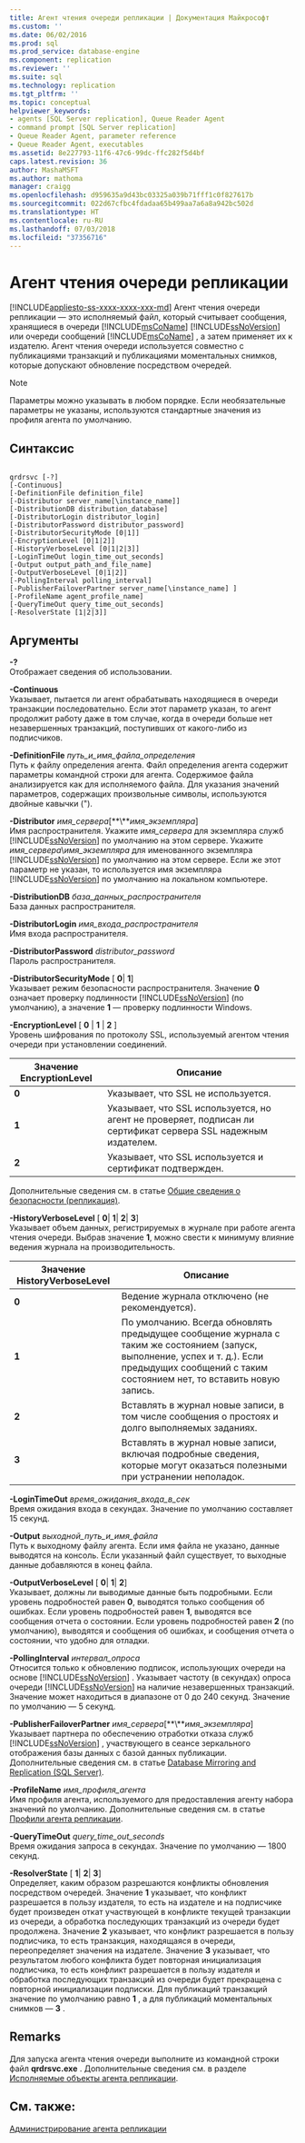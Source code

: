 ```yaml
---
title: Агент чтения очереди репликации | Документация Майкрософт
ms.custom: ''
ms.date: 06/02/2016
ms.prod: sql
ms.prod_service: database-engine
ms.component: replication
ms.reviewer: ''
ms.suite: sql
ms.technology: replication
ms.tgt_pltfrm: ''
ms.topic: conceptual
helpviewer_keywords:
- agents [SQL Server replication], Queue Reader Agent
- command prompt [SQL Server replication]
- Queue Reader Agent, parameter reference
- Queue Reader Agent, executables
ms.assetid: 8e227793-11f6-47c6-99dc-ffc282f5d4bf
caps.latest.revision: 36
author: MashaMSFT
ms.author: mathoma
manager: craigg
ms.openlocfilehash: d959635a9d43bc03325a039b71fff1c0f827617b
ms.sourcegitcommit: 022d67cfbc4fdadaa65b499aa7a6a8a942bc502d
ms.translationtype: HT
ms.contentlocale: ru-RU
ms.lasthandoff: 07/03/2018
ms.locfileid: "37356716"
---
```

# <a name="replication-queue-reader-agent"></a>Агент чтения очереди репликации
[!INCLUDE[appliesto-ss-xxxx-xxxx-xxx-md](../../../includes/appliesto-ss-xxxx-xxxx-xxx-md.md)]
  Агент чтения очереди репликации — это исполняемый файл, который считывает сообщения, хранящиеся в очереди [!INCLUDE[msCoName](../../../includes/msconame-md.md)] [!INCLUDE[ssNoVersion](../../../includes/ssnoversion-md.md)] или очереди сообщений [!INCLUDE[msCoName](../../../includes/msconame-md.md)] , а затем применяет их к издателю. Агент чтения очереди используется совместно с публикациями транзакций и публикациями моментальных снимков, которые допускают обновление посредством очередей.  
  
> [!NOTE]  
>  Параметры можно указывать в любом порядке. Если необязательные параметры не указаны, используются стандартные значения из профиля агента по умолчанию.  
  
## <a name="syntax"></a>Синтаксис  
  
```  
  
qrdrsvc [-?]  
[-Continuous]  
[-DefinitionFile definition_file]  
[-Distributor server_name[\instance_name]]  
[-DistributionDB distribution_database]  
[-DistributorLogin distributor_login]  
[-DistributorPassword distributor_password]  
[-DistributorSecurityMode [0|1]]  
[-EncryptionLevel [0|1|2]]  
[-HistoryVerboseLevel [0|1|2|3]]  
[-LoginTimeOut login_time_out_seconds]  
[-Output output_path_and_file_name]  
[-OutputVerboseLevel [0|1|2]]  
[-PollingInterval polling_interval]  
[-PublisherFailoverPartner server_name[\instance_name] ]  
[-ProfileName agent_profile_name]  
[-QueryTimeOut query_time_out_seconds]  
[-ResolverState [1|2|3]]  
```  
  
## <a name="arguments"></a>Аргументы  
 **-?**  
 Отображает сведения об использовании.  
  
 **-Continuous**  
 Указывает, пытается ли агент обрабатывать находящиеся в очереди транзакции последовательно. Если этот параметр указан, то агент продолжит работу даже в том случае, когда в очереди больше нет незавершенных транзакций, поступивших от какого-либо из подписчиков.  
  
 **-DefinitionFile** *путь_и_имя_файла_определения*  
 Путь к файлу определения агента. Файл определения агента содержит параметры командной строки для агента. Содержимое файла анализируется как для исполняемого файла. Для указания значений параметров, содержащих произвольные символы, используются двойные кавычки (").  
  
 **-Distributor** *имя_сервера*[**\\***имя_экземпляра*]  
 Имя распространителя. Укажите *имя_сервера* для экземпляра служб [!INCLUDE[ssNoVersion](../../../includes/ssnoversion-md.md)] по умолчанию на этом сервере. Укажите *имя_сервера*\\*имя_экземпляра* для именованного экземпляра [!INCLUDE[ssNoVersion](../../../includes/ssnoversion-md.md)] по умолчанию на этом сервере. Если же этот параметр не указан, то используется имя экземпляра [!INCLUDE[ssNoVersion](../../../includes/ssnoversion-md.md)] по умолчанию на локальном компьютере.  
  
 **-DistributionDB** *база_данных_распространителя*  
 База данных распространителя.  
  
 **-DistributorLogin** *имя_входа_распространителя*  
 Имя входа распространителя.  
  
 **-DistributorPassword** *distributor_password*  
 Пароль распространителя.  
  
 **-DistributorSecurityMode** [ **0**| **1**]  
 Указывает режим безопасности распространителя. Значение **0** означает проверку подлинности [!INCLUDE[ssNoVersion](../../../includes/ssnoversion-md.md)] (по умолчанию), а значение **1** — проверку подлинности Windows.  
  
 **-EncryptionLevel** [ **0** | **1** | **2** ]  
 Уровень шифрования по протоколу SSL, используемый агентом чтения очереди при установлении соединений.  
  
|Значение EncryptionLevel|Описание|  
|---------------------------|-----------------|  
|**0**|Указывает, что SSL не используется.|  
|**1**|Указывает, что SSL используется, но агент не проверяет, подписан ли сертификат сервера SSL надежным издателем.|  
|**2**|Указывает, что SSL используется и сертификат подтвержден.|  
  
 Дополнительные сведения см. в статье [Общие сведения о безопасности (репликация)](../../../relational-databases/replication/security/security-overview-replication.md).  
  
 **-HistoryVerboseLevel** [ **0**| **1**| **2**| **3**]  
 Указывает объем данных, регистрируемых в журнале при работе агента чтения очереди. Выбрав значение **1**, можно свести к минимуму влияние ведения журнала на производительность.  
  
|Значение HistoryVerboseLevel|Описание|  
|-------------------------------|-----------------|  
|**0**|Ведение журнала отключено (не рекомендуется).|  
|**1**|По умолчанию. Всегда обновлять предыдущее сообщение журнала с таким же состоянием (запуск, выполнение, успех и т. д.). Если предыдущих сообщений с таким состоянием нет, то вставить новую запись.|  
|**2**|Вставлять в журнал новые записи, в том числе сообщения о простоях и долго выполняемых заданиях.|  
|**3**|Вставлять в журнал новые записи, включая подробные сведения, которые могут оказаться полезными при устранении неполадок.|  
  
 **-LoginTimeOut** *время_ожидания_входа_в_сек*  
 Время ожидания входа в секундах. Значение по умолчанию составляет 15 секунд.  
  
 **-Output** *выходной_путь_и_имя_файла*  
 Путь к выходному файлу агента. Если имя файла не указано, данные выводятся на консоль. Если указанный файл существует, то выходные данные добавляются в конец файла.  
  
 **-OutputVerboseLevel** [ **0**| **1**| **2**]  
 Указывает, должны ли выводимые данные быть подробными. Если уровень подробностей равен **0**, выводятся только сообщения об ошибках. Если уровень подробностей равен **1**, выводятся все сообщения отчета о состоянии. Если уровень подробностей равен **2** (по умолчанию), выводятся и сообщения об ошибках, и сообщения отчета о состоянии, что удобно для отладки.  
  
 **-PollingInterval** *интервал_опроса*  
 Относится только к обновлению подписок, использующих очереди на основе [!INCLUDE[ssNoVersion](../../../includes/ssnoversion-md.md)] . Указывает частоту (в секундах) опроса очереди [!INCLUDE[ssNoVersion](../../../includes/ssnoversion-md.md)] на наличие незавершенных транзакций. Значение может находиться в диапазоне от 0 до 240 секунд. Значение по умолчанию — 5 секунд.  
  
 **-PublisherFailoverPartner** *имя_сервера*[**\\***имя_экземпляра*]  
 Указывает партнера по обеспечению отработки отказа служб [!INCLUDE[ssNoVersion](../../../includes/ssnoversion-md.md)] , участвующего в сеансе зеркального отображения базы данных с базой данных публикации. Дополнительные сведения см. в статье [Database Mirroring and Replication &#40;SQL Server&#41;](../../../database-engine/database-mirroring/database-mirroring-and-replication-sql-server.md).  
  
 **-ProfileName** *имя_профиля_агента*  
 Имя профиля агента, используемого для предоставления агенту набора значений по умолчанию. Дополнительные сведения см. в статье [Профили агента репликации](../../../relational-databases/replication/agents/replication-agent-profiles.md).  
  
 **-QueryTimeOut** *query_time_out_seconds*  
 Время ожидания запроса в секундах. Значение по умолчанию — 1800 секунд.  
  
 **-ResolverState** [ **1**| **2**| **3**]  
 Определяет, каким образом разрешаются конфликты обновления посредством очередей. Значение **1** указывает, что конфликт разрешается в пользу издателя, то есть на издателе и на подписчике будет произведен откат участвующей в конфликте текущей транзакции из очереди, а обработка последующих транзакций из очереди будет продолжена. Значение **2** указывает, что конфликт разрешается в пользу подписчика, то есть транзакция, находящаяся в очереди, переопределяет значения на издателе. Значение **3** указывает, что результатом любого конфликта будет повторная инициализация подписчика, то есть конфликт разрешается в пользу издателя и обработка последующих транзакций из очереди будет прекращена с повторной инициализации подписки. Для публикаций транзакций значение по умолчанию равно **1** , а для публикаций моментальных снимков — **3** .  
  
## <a name="remarks"></a>Remarks  
 Для запуска агента чтения очереди выполните из командной строки файл **qrdrsvc.exe** . Дополнительные сведения см. в разделе [Исполняемые объекты агента репликации](../../../relational-databases/replication/concepts/replication-agent-executables-concepts.md).  
  
## <a name="see-also"></a>См. также:  
 [Администрирование агента репликации](../../../relational-databases/replication/agents/replication-agent-administration.md)  
  
  
